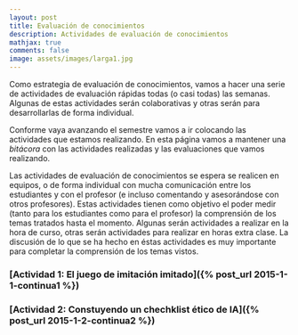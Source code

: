 ```yaml
---
layout: post 
title: Evaluación de conocimientos
description: Actividades de evaluación de conocimientos
mathjax: true
comments: false
image: assets/images/larga1.jpg
---
```


Como estrategia de evaluación de conocimientos, vamos a hacer una serie de actividades
de evaluación rápidas todas (o casi todas) las semanas. Algunas de estas
actividades serán colaborativas y otras serán para desarrollarlas de forma
individual.

Conforme vaya avanzando el semestre vamos a ir colocando las actividades que
estamos realizando. En esta página vamos a mantener una *bitácora* con las
actividades realizadas y las evaluaciones que vamos realizando.

Las actividades de evaluación de conocimientos se espera se realicen en
equipos, o de forma individual con mucha comunicación entre los estudiantes y
con el profesor (e incluso comentando y asesorándose con otros profesores).
Estas actividades tienen como objetivo el poder medir (tanto para los
estudiantes como para el profesor) la comprensión de los temas tratados hasta el
momento. Algunas serán actividades a realizar en la hora de curso, otras serán
actividades para realizar en horas extra clase. La discusión de lo que se ha
hecho en éstas actividades es muy importante para completar la comprensión de
los temas vistos.




### [Actividad 1: El juego de imitación imitado]({% post_url 2015-1-1-continua1 %})


### [Actividad 2: Constuyendo un chechklist ético de IA]({% post_url 2015-1-2-continua2 %})



<!--
### [Actividad 3: El camión mágico]({% post_url 2015-1-3-continua3 %})


### [Actividad 2: Introducción y motivación]({% post_url 2015-1-2-continua2 %})

### [Actividad 3: Ética en la Inteligencia Artificial]({% post_url 2015-1-3-continua3 %})

### [Actividad 4: Búsquedas informadas]({% post_url 2015-1-7-continua7 %})

### [Actividad 5: Planteamiento de un CSP]({% post_url 2015-1-5-continua5 %})

### [Actividad 6: Inventando un algoritmo metaheurístico]({% post_url 2015-1-6-continua6 %})

### [Actividad 7: Resolviendo Sudokus]({% post_url 2015-1-7-continua7 %})

### [Actividad 8: Minimax y poda $\alpha$-$\beta$]({% post_url 2015-1-8-continua8 %})

### [Actividad 9: Ejercicios sobre MDPs]({% post_url 2015-1-9-continua9 %})



### [Actividad 4: Satisfacción de restricciones]({% post_url 2015-1-4-continua4 %})

### [Actividad 5: Planteamiento de un CSP]({% post_url 2015-1-5-continua5 %})

### [Actividad 6: Inventando un algoritmo metaheurístico]({% post_url 2015-1-6-continua6 %})

### [Actividad 7: Búsquedas informadas]({% post_url 2015-1-7-continua7 %})

### [Actividad 8: Minimax y poda alfa-beta]({% post_url 2015-1-8-continua8 %})


### Actividad 9: Modelos gráficos probabilistas

Desarrolla los ejercicios que se encuentran en el documento de [evaluación
contínua 9](/assets/docs/continua_7.pdf), desarrolla tus respuestas en un
documento en $\LaTeX$. Las respuestas pueden ser realizadas en forma individual
o por equipos. Una vez que todos hayan mandado sus respuestas, vamos a discutir
los resultados en clase.

## Actividad 10: Introducción a `numpy` y `matlotlib`

Para poder aplicar las bibliotecas de aprendizaje automático en *python* es necesario
cnocer y dominar 3 tecnologías: *jupyter* como un medio de programación literal en python, 
`numpy` como biblioteca matemática básica en el *stack* científico de *python* y `matplotlib`
como la biblioteca de base para graficación. 

Como actividad continua se deja la solución de una *libreta-tutorial* que desarrollé, para la cual hay
que instalar algunos modulos especializados (si instalaste la versión de *Anaconda* de *python* ya viene todo lo que necesitas). La libreta se puede descargar [aqui](https://nbviewer.jupyter.org/github/IA-UNISON/IA-UNISON.github.io/blob/master/assets/docs/intro_numpy.ipynb).

Si requieres información sobre *jupyter* [aqui te dejo la liga a un tutorial que hice hace algo de tiempo](https://juliowaissman.github.io/jupyter-intro).

## Actividad 11: Introducción a `pandas`

Para manipular datos en python, la mejor (y la más popular) de las bibliotecas que existen es `pandas`. En `pandas` se dedinen objetos tipi `DataFrame` y `Series` que permiten manejar los datos en forma sencilla, y como ambas clases heredan de `numpy.ndarray`, mantienen compatibilidad para ser usadas dentro de `scikit-learn` y otras bibliotecas de aprendizaje automático.  

Como actividad continua se deja la solución de una *libreta-tutorial* que desarrollé, para la cual hay
que instalar algunos modulos especializados (si instalaste la versión de *Anaconda* de *python* ya viene todo lo que necesitas). La libreta se puede descargar [aqui](/assets/docs/intro_pandas.ipynb). Para desarrollar la libreta es necesario descargar una tabla de datos en formato csv sobre [transito de bicicletas](/assets/docs/bikes.csv).



### Actividad 2: Haciendo un cuestionario

Con el fin de revisar los conceptos teóricos sobre la definición e historia de la IA, así como de los agentes racionales, vamos a realizar una dinámica grupal/individual el viernes 25 de enero.

La dinámica es la siguiente:

1. Cada estudiante va a elaborar, en media hora, un pequeño test con 10 enunciados los cuales puedan ser falsos o verdaderos. Los enunciados pueden ser sobre:

   1. Definición de IA y/o agentes racionales
   2. Historia de la IA
   3. Entornos, definición PEAS y/o caracteríaticas de los entornos
   4. Agentes racionales, definición y/o tipos de agentes racionales
   5. Ejemplos de aplicaciones de la IA
   
2. Los estudiantes se van a intercambiar en forma aleatoria los examenes realizados, cada uno tendrá 15 minutos para reponderlo.

3. Los examenes se devuelven a quien los elaboró y los evalúa en 5 min.

4. Tienen 5 min. para explicar (y discutir) en grupos de 6 estudiantes, cuales estuvieron mal contestadas y porqué.

Los exámenes al final deben de llevar el nombre **unicamente** de quien lo elaboró. Como profesor, voy a evaluar lo interesante de los enunciados y el hecho que se encuentren bien evaluados. El estudiante que elaboré el mejor de los examenes a juicio (subjetivo) del profesor, recibirá un estimulo, ya sea como puntos extra en otras actividades de evaluación continua, ya sea como puntos extra en el primer examen parcial, dependiendo de la calidad del trabajo.

En general todos los cuestionarios fueron bastante buenos. Se seleccionaron algunas de las preguntas que, o se prestaban a interpretaciones, o servian de entrada para ampliar un poco lo visto en clase sobre temas particularmente interesantes.
 

### Actividad 3: Modelado de un problema de búsqueda local

En clase se dejo como trabajo el modelado de un problema no trivial (acomodar una serie de piezas de caminos de tren de juguete, de manera que todas las piezas queden conectadas entre si, y que no quedan caminos encimados ni conectores sueltos).

El ejercicio consiste en establecer el problema de optimización, esto es:

1. La representación del estado
2. El espacio de estado y su cardinalidad
3. El costo de un estado
4. Como generar un vecino aleatorio de un estado (opcional)
5. Como generar todos los vecinos de un estado (opcional)

El trabajo hay que entregarlo el día miércoles 6 de febrero. A mano o de preferencia como un documento escrito con LaTeX.

Varios estudiantes no entregaron esta tarea tristemente para mi. Por otro lado, los que la entregaron hicieron un muy buen trabajo para modelar un problema no trivial.

### Actividad 4: Inventando un algoritmo metaheurístico

Con el fin de revisar si se comprendió correctamente la mecánica detrás de los
algoritmos metaheurísticos de búsquedas locales, cada estudiante va a desarrollar (de manera muy breve) una propuesta de
algoritmo metaheurístico, no importa si es factible, eficiente o funcional (o si
ya existe).

Cada estudiante entregará un reporte en $\LaTeX$ lo más concreto posible el cuál
deberá contener lo siguiente:

- ¿Cuál es la metáfora (metaheurística de donde se inspira)?

- ¿Cuales son los operadores principales?

- ¿Porqué podría pensarse que el algoritmo converge asintóticamente a un mínimo
  global?

Agradezco el esfuerzo de los estudiantes para entregar una idea. En particular hubo un par de metaheurísticas propuestas que me parecieron muy interesantes, pero en general todo mundo hizo un esfuerzo genuino y original.

### Actividad 5: Modelado de un problema de CSP

Con el fin de dar énfasis en el problema del modelado de CSP, más que en los algoritmos de solución,
en esta actividad se propuso resolver en forma grupal el problema de construcción de
crucigramas a partir de un conjunto determinado de palabras. El problema consistia en determinar

- Variables (como describirlas)
- Dominios
- Restricciones unarias
- Restricciones binarias
- Restricciones globales
- Vecinos (si aplica)

El resultado fue muy bueno de acuerdo a mi percepción. En particular me gustó mucho la manera en que se discutió en grupo el problema y como todos podían participar con ideas durante la exposición que realizaron.


### Actividad 6: Desarrollando heurísticas admisibles

Desarrolla los ejercicios que se encuentran en el documento de [evaluación
contínua 6](/assets/docs/continua_6_2019.pdf), desarrolla tus respuestas en un
documento en $\LaTeX$. Las respuestas deben ser realizadas en forma individual. Una vez que todos hayan mandado sus respuestas, vamos a discutir
las heurísticas propuestas en clase.

Con mucha pena, esta actividad sólamente la realizó y la envió Liz Soto. Espero que en otras actividades de evaluación continua la participación vuelva a ser masiva ya que es la manera en que puedo yo ir midiendo el avance del grupo y la velocidad a la que vemos los temas.

### Actividad 7: Busquedas con adversarios: Minimax y poda alfa-beta

Desarrolla los ejercicios que se encuentran en el documento de [evaluación
contínua 6](/assets/docs/continua_6.pdf). El semestre pasado fue la actividad continua 6, 
pero ahora ya vamos en la actividad 7 (hemos mejorado). Las respuestas las vamos a discutir
en clase.

### Actividad 8: Redes bayesianas 

Desarrolla los ejercicios que se encuentran en el documento [evaluación continua 7] (/assets/docs/continua_7.pdf). Como la otra, el semestre anterior está actividad fue la actividad 7 (por eso la confusión). 

El trabajo se realizó en fin de semana y las respuestas se revisaron el lunes. Me gustó la participación de todos, si bien hubo algunos estudiantes que se destacaron por el esfuerzo en realizar la actividad.

### Actividad 9: Aprendiando a usar numpy/matplotlib y libretas jupyter

Para poder aplicar las bibliotecas de aprendizaje automático en *python* es necesario
cnocer y dominar 3 tecnologías: *jupyter* como un medio de programación literal en python, 
`numpy` como biblioteca matemática básica en el *stack* científico de *python* y `matplotlib`
como la biblioteca de base para graficación. 

Como actividad continua se deja la solución de una *libreta-tutorial* que desarrollé, para la cual hay
que instalar algunos modulos especializados (si instalaste la versión de *Anaconda* de *python* ya viene todo lo que necesitas). La libreta se puede descargar [aqui](https://nbviewer.jupyter.org/github/IA-UNISON/IA-UNISON.github.io/blob/master/assets/docs/intro_numpy.ipynb).

Si requieres información sobre *jupyter* [aqui te dejo la liga a un tutorial que hice hace algo de tiempo](https://juliowaissman.github.io/jupyter-intro).


### Actividad 10: Aprendiendo a usar pandas

Para manipular datos en python, la mejor (y la más popular) de las bibliotecas que existen es `pandas`. En `pandas` se dedinen objetos tipi `DataFrame` y `Series` que permiten manejar los datos en forma sencilla, y como ambas clases heredan de `numpy.ndarray`, mantienen compatibilidad para ser usadas dentro de `scikit-learn` y otras bibliotecas de aprendizaje automático.  

Como actividad continua se deja la solución de una *libreta-tutorial* que desarrollé, para la cual hay
que instalar algunos modulos especializados (si instalaste la versión de *Anaconda* de *python* ya viene todo lo que necesitas). La libreta se puede descargar [aqui](/assets/docs/intro_pandas.ipynb). Para desarrollar la libreta es necesario descargar una tabla de datos en formato csv sobre [transito de bicicletas](/assets/docs/bikes.csv).









### Actividad 2: Crucigrama de conceptos

Con el fin de revisar los conceptos teóricos sobre IA y agentes racionales, se realizó una dinámica grupal,
donde el grupo se dividió en dos y cada equipo desarrolló un crucigrama con conceptos base de IA,
y posteriormente se lo intercambiaron con el otro equipo. Los crucigramas desarrollados fueron los siguientes

**Crucigrama 1**

![](/assets/images/continua/cru1.jpg)

**Crucigrama 2**

![](/assets/images/continua/cru2.jpg)


Los dos equipos hicieron muy buen trabajo (todo se realizó en menos de una hora
que dura el curso los viernes). ¡Felicidades!


### Actividad 3: Inventando un algoritmo metaheurístico

Con el fin de evaluar si se comprendió correctamente la mecánica detrás de los
algoritmos metaheurísticos de búsquedas locales, se dividió el grupo en dos
equipos y cada una va a desarrollar (de manera muy breve) una propuesta de
algoritmo metaheurístico, no importa si es factible, eficiente o funcional (o si
ya existe).

Cada equipo entregará un reporte en $\LaTeX$ lo más concreto posible el cuál
deberá contener lo siguiente:

- ¿Cuál es la metaheurística de donde se inspira?

- ¿Porqué podría pensarse que el algoritmo converge asintóticamente a un mínimo
  global?

- El pseudocódigo en muy grandes rasgos, sin detalles de implementación

A continuación se agregarán los links de ambas propuestas.

- [Algoritmo homo-inspirado](/assets/docs/metaheuristica1.pdf) propuesto por
  Víctor Noriega, Fabián Encinas y Mario Castro

- [Algoritmo de drones](/assets/docs/metaheuristica2.pdf) propuesto por Gilberto
  Espinoza y Jorge Xavier Paredes


| Característica                                                                        | Homo-inspirado | Drones |
|---------------------------------------------------------------------------------------|----------------|--------|
| ¿Explica la inspiración a un proceso de optimización?                                 | si             | si     |
| ¿Explica brevemente porqué piensan que el algoritmo podría tender a un mínimo global? | si             | no     |
| ¿Presenta un pseudocódigo a grandes rasgos del algoritmo?                             | si             | no     |                                                                                      |


Cada actualización de los documentos, implica un cambio en la tabla de
evaluación.


### Actividad 4: Planteando un problema de CSP

Para esta actividad hay que plantear (no resolver) un problema de CSP
particular: La generación de crucigramas.

Tenemos una lista de palabras horizontales $\{w^h_1, \ldots, w^h_n\}$ y una
lista de palabras verticales $\{w^v_1, \ldots, w^v_m\}$, las cuales se van a
colocar en un espacio cuadriculado con $n_max$ columnas y $m_max$ renglones.
Cada palabra está compuesta por una cadena de caractéres, $w = (c_1, \ldots,
c_{len(w)})$.

Para hacer un crucigrama hay que cumplir con las siguientes restricciones:

1. No se pueden traslapar dos palabras horizontales o verticales, ni pueden
   estar en columnas adyacentes si se traslapan.
2. Si se cruzan una palabra vertical con una horizontal, el espacio donde se
   cruzan debe de compartir la misma letra
3. Todas las palabras deben de estar conectadas entre si, con al menos un cruce.

Lo que se pide es proponer un modelo de CSP basado en gráficas de restricciones
respondiendo los siguientes incisos:

1. ¿Cuál es el espacio de estado $X$?
2. ¿Cuál es el dominio de cada una de las variables?
3. ¿Cuales son los vecinos de cada variables?
4. Expresa en forma general cuales son las restricciones binarias?
5. ¿Existen restricciones globales? y de ser el caso ¿Cuáles?

Los documentos con los modelos son los siguientes:

1. [Modelo 1](/assets/docs/cruci1.pdf)
2. [Modelo 2](/assets/docs/cruci2.pdf)

y la evaluación es la siguiente:

| Característica           | Modelo 1 | Modelo 2 |
|--------------------------|----------|----------|
| ¿Espaco de estado?       | si       | si       |
| ¿Dominios?               | si       | si       |
| ¿Vecindades?             | si       | si       |
| ¿Restricciones binarias  | si       | si       |
| ¿Restricciones globales? | si       | si       |



### Actividad 5: Desarrollando heurísticas admisibles

Desarrolla los ejercicios que se encuentran en el documento de [evaluación
contínua 5](/assets/docs/continua_5.pdf), desarrolla tus respuestas en un
documento en $\LaTeX$. Las respuestas pueden ser realizadas en forma individual
o por equipos. Una vez que todos hayan mandado sus respuestas, vamos a discutir
las heurísticas propuestas en clase.

Las respuestas por equipos se pueden consultar en [este
documento](/assets/docs/busqueda1.pdf) y en [este otro
documento](/assets/docs/busqueda2.pdf).


| Problema 1                       | Equipo 1 | Equipo 2 | Problema 2               | Equipo 1 | Equipo 2 |
|----------------------------------|----------|----------|--------------------------|----------|----------|
| Factor de ramificación           |    si    |   si     | Espacio de estado        |   si     |   si     |
| Estados a profundidad k          |    si    |   si     | Acciones legales         |   si     |   si     |
| Nodos expandidos BFS árboles     |    si    |   si     | Estado sucesor           |   si     |   si     |
| Nodos expandidos BFS grafos      |    si    |   si     | Costo local              |   si     |   si     |
| Nodos expandidos DFS árboles     |    si    |   si     | Cardinalidad de S        |   si     |   si     |
| Nodos expandidos DFS grafos      |    si    |   si     | ¿Heurísticas admisibles? |   si     |   si     |
| Heurística admisibles            |    si    |   si     | Dos heurísticas          |   si     |   si     |
| Nodos expandidos A*              |    si    |   si     | ¿Admisibles?             |   no     |   no     |
| Admisible primer cambio entorno  |    si    |   si     | ¿Dominancia?             |   no     |   si     |
| Admisible segundo cambio entorno |    si    |   si     | ¿Gráfos o árboles?       |   no     |   no     |


## Actividad 6: Busquedas con adversarios: Minimax y poda $\alpha$--$\beta$

Desarrolla los ejercicios que se encuentran en el documento de [evaluación
contínua 6](/assets/docs/continua_6.pdf), desarrolla tus respuestas en un
documento en $\LaTeX$. Las respuestas pueden ser realizadas en forma individual
o por equipos. Una vez que todos hayan mandado sus respuestas, vamos a discutir
los resultados en clase.

## Actividad 7: Modelos gráficos probabilistas

Desarrolla los ejercicios que se encuentran en el documento de [evaluación
contínua 7](/assets/docs/continua_7.pdf), desarrolla tus respuestas en un
documento en $\LaTeX$. Las respuestas pueden ser realizadas en forma individual
o por equipos. Una vez que todos hayan mandado sus respuestas, vamos a discutir
los resultados en clase.

## Actividad 8: Introducción a `numpy` y `matlotlib`

Para poder aplicar las bibliotecas de aprendizaje automático en *python* es necesario
cnocer y dominar 3 tecnologías: *jupyter* como un medio de programación literal en python, 
`numpy` como biblioteca matemática básica en el *stack* científico de *python* y `matplotlib`
como la biblioteca de base para graficación. 

Como actividad continua se deja la solución de una *libreta-tutorial* que desarrollé, para la cual hay
que instalar algunos modulos especializados (si instalaste la versión de *Anaconda* de *python* ya viene todo lo que necesitas). La libreta se puede descargar [aqui](https://nbviewer.jupyter.org/github/IA-UNISON/IA-UNISON.github.io/blob/master/assets/docs/intro_numpy.ipynb).

Si requieres información sobre *jupyter* [aqui te dejo la liga a un tutorial que hice hace algo de tiempo](https://juliowaissman.github.io/jupyter-intro).

## Actividad 8: Introducción a `pandas`

Para manipular datos en python, la mejor (y la más popular) de las bibliotecas que existen es `pandas`. En `pandas` se dedinen objetos tipi `DataFrame` y `Series` que permiten manejar los datos en forma sencilla, y como ambas clases heredan de `numpy.ndarray`, mantienen compatibilidad para ser usadas dentro de `scikit-learn` y otras bibliotecas de aprendizaje automático.  

Como actividad continua se deja la solución de una *libreta-tutorial* que desarrollé, para la cual hay
que instalar algunos modulos especializados (si instalaste la versión de *Anaconda* de *python* ya viene todo lo que necesitas). La libreta se puede descargar [aqui](/assets/docs/intro_pandas.ipynb). Para desarrollar la libreta es necesario descargar una tabla de datos en formato csv sobre [transito de bicicletas](/assets/docs/bikes.csv).

-->
